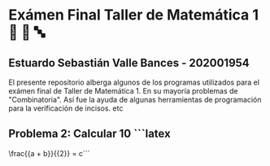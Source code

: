 # Exámen Final Taller de Matemática 1 🥇 🔢 🔤
## Estuardo Sebastián Valle Bances - 202001954 
El presente repositorio alberga algunos de los programas utilizados para el exámen final de Taller de Matemática 1. En su mayoría problemas de "Combinatoria". Así fue la ayuda de algunas herramientas de programación para la verificación de incisos. etc

## Problema 2: Calcular 10 ```latex
\frac{{a + b}}{{2}} = c```

